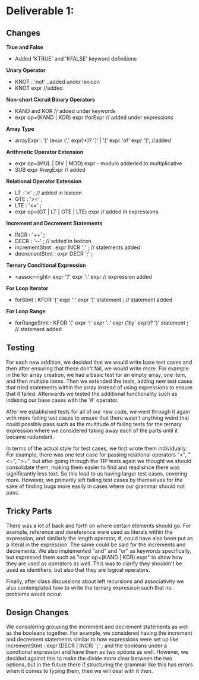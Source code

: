 Deliverable 1:
=========

## Changes
**True and False**
- Added 'KTRUE' and 'KFALSE' keyword definitions 

**Unary Operator**
- KNOT : 'not' ..added under lexicon
- KNOT expr  //added

**Non-short Cicruit Binary  Operators**
- KAND and KOR // added under keywords
- expr op=(KAND | KOR) expr        #orExpr // added under expressions

**Array Type**
- arrayExpr : '[' (expr (',' expr)*)? ']' 
    | '[' expr 'of' expr ']'; //added

**Arithmetic Operator Extension**
- expr op=(MUL | DIV | MOD) expr - modulo addeded to multiplicative
- SUB expr                 #negExpr // added

**Relational Operator Extension**
- LT  : '<' ; //  added in lexicon
- GTE : '>=' ; 
- LTE : '<=' ; 
- expr op=(GT | LT | GTE | LTE) expr  // added in expressions

**Increment and Decrement Statements**
- INCR : '++' ;
- DECR : '--' ; // added in lexicon
- incrementStmt : expr INCR ';' ; // statements added
- decrementStmt : expr DECR ';' ;

**Ternary Conditional Expression**
- <assoc=right> expr '?' expr ':' expr  // expression added

**For Loop Iterator**
- forStmt : KFOR '(' expr ':' expr ')' statement  ; // statement added

**For Loop Range**
- forRangeStmt : KFOR '(' expr ':' expr  '..' expr ('by' expr)? ')' statement   ; // statement added

## Testing
For each new addition, we decided that we would write base test cases and then after ensuring that these don't fail, we would write more. For example in the for array creation, we had a basic test for an empty array, one item, and then multiple items. Then we extended the tests, adding new test cases that tried statements within the array instead of using expressions to ensure that it failed. Afterwards we tested the additional functionality such as indexing our base cases with the '#' operator. 

After we established tests for all of our new code, we went through it again with more failing test cases to ensure that there wasn't anything weird that could possibly pass such as the multitude of failing tests for the ternary expression where we considered taking away each of the parts until it became redundant.

In terms of the actual style for test cases, we first wrote them individually. For example, there was one test case for passing relational operators "<", "<=", ">=", but after going through the TIP tests again we thought we should consolidate them, making them easier to find and read since there was significantly less text. So this lead to us having larger test cases, covering more. However, we primarily left failing test cases by themselves for the sake of finding bugs more easily in cases where our grammar should not pass.

## Tricky Parts
There was a lot of back and forth on where certain elements should go. For example, reference and dereference were used as literals within the expression, and similarly the length operator, #, could have also been put as a literal in the expression. The same could be said for the increments and decrements. We also implemented "and" and "or" as keywords specifically, but expressed them such as "expr op=(KAND | KOR) expr" to show how they are used as operators as well. This was to clarify they shouldn't be used as identifiers, but also that they are logical operators.

Finally, after class discussions about left recursions and associativity we also contemplated how to write the ternary expression such that no problems would occur.


## Design Changes
We considering grouping the increment and decrement statements as well as the booleans together. For example, we considered having the increment and decrement statements similar to how expressions were set up like incrementStmt : expr (DECR | INCR) ';' ; and the booleans under a condtional expression and have them as two options as well. However, we decided against this to make the divide more clear between the two options, but in the future there if structuring the grammar like this has errors when it comes to typing them, then we will deal with it then. 